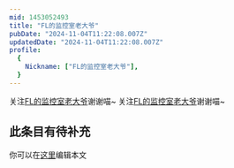 ```yaml
---
mid: 1453052493
title: "FL的监控室老大爷"
pubDate: "2024-11-04T11:22:08.007Z"
updatedDate: "2024-11-04T11:22:08.007Z"
profile:
  {
    Nickname: ["FL的监控室老大爷"],
  }
---
```


关注[FL的监控室老大爷](https://space.bilibili.com/1453052493)谢谢喵~ 关注[FL的监控室老大爷](https://space.bilibili.com/1453052493)谢谢喵~

## 此条目有待补充
你可以在[这里](https://github.com/Yuhanawa/VTuber.ICU-Content/edit/master/v/FL的监控室老大爷/index.md)编辑本文
